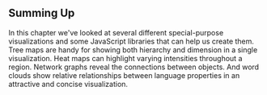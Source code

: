 ## Summing Up

In this chapter we've looked at several different special-purpose visualizations and some JavaScript libraries that can help us create them. Tree maps are handy for showing both hierarchy and dimension in a single visualization. Heat maps can highlight varying intensities throughout a region. Network graphs reveal the connections between objects. And word clouds show relative relationships between language properties in an attractive and concise visualization.